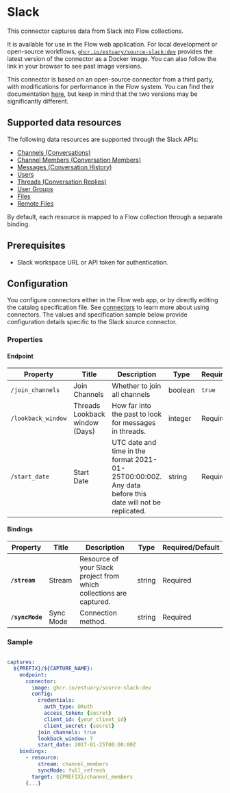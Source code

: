# Slack

This connector captures data from Slack into Flow collections.

It is available for use in the Flow web application. For local development or open-source workflows, [`ghcr.io/estuary/source-slack:dev`](https://ghcr.io/estuary/source-slack:dev) provides the latest version of the connector as a Docker image. You can also follow the link in your browser to see past image versions.

This connector is based on an open-source connector from a third party, with modifications for performance in the Flow system.
You can find their documentation [here](https://docs.airbyte.com/integrations/sources/slack/),
but keep in mind that the two versions may be significantly different.

## Supported data resources

The following data resources are supported through the Slack APIs:

* [Channels (Conversations)](https://api.slack.com/methods/conversations.list)
* [Channel Members (Conversation Members)](https://api.slack.com/methods/conversations.members)
* [Messages (Conversation History)](https://api.slack.com/methods/conversations.history)
* [Users](https://api.slack.com/methods/users.list)
* [Threads (Conversation Replies)](https://api.slack.com/methods/conversations.replies)
* [User Groups](https://api.slack.com/methods/usergroups.list)
* [Files](https://api.slack.com/methods/files.list)
* [Remote Files](https://api.slack.com/methods/files.remote.list)

By default, each resource is mapped to a Flow collection through a separate binding.

## Prerequisites

* Slack workspace URL or API token for authentication.

## Configuration

You configure connectors either in the Flow web app, or by directly editing the catalog specification file.
See [connectors](../../../concepts/connectors.md#using-connectors) to learn more about using connectors. The values and specification sample below provide configuration details specific to the Slack source connector.

### Properties

#### Endpoint

| Property | Title | Description | Type | Required/Default |
|---|---|---|---|---|
| `/join_channels` | Join Channels | Whether to join all channels | boolean | `true` |
| `/lookback_window` | Threads Lookback window (Days) | How far into the past to look for messages in threads. | integer | Required |
| `/start_date` | Start Date | UTC date and time in the format 2021-01-25T00:00:00Z. Any data before this date will not be replicated. | string | Required |

#### Bindings

| Property | Title | Description | Type | Required/Default |
|---|---|---|---|---|
| **`/stream`** | Stream | Resource of your Slack project from which collections are captured. | string | Required |
| **`/syncMode`** | Sync Mode | Connection method. | string | Required |

### Sample

```yaml

captures:
  ${PREFIX}/${CAPTURE_NAME}:
    endpoint:
      connector:
        image: ghcr.io/estuary/source-slack:dev
        config:
          credentials:
            auth_type: OAuth
            access_token: {secret}
            client_id: {your_client_id}
            client_secret: {secret}
          join_channels: true
          lookback_window: 7
          start_date: 2017-01-25T00:00:00Z
    bindings:
      - resource:
          stream: channel_members
          syncMode: full_refresh
        target: ${PREFIX}/channel_members
      {...}
```
